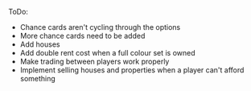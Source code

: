 ToDo:

- Chance cards aren't cycling through the options
- More chance cards need to be added
- Add houses
- Add double rent cost when a full colour set is owned
- Make trading between players work properly
- Implement selling houses and properties when a player can't afford something